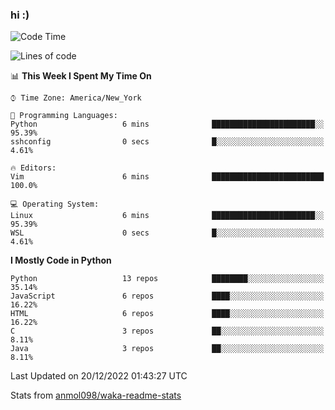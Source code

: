 ### hi :)

<!--START_SECTION:waka-->
![Code Time](http://img.shields.io/badge/Code%20Time-948%20hrs%2044%20mins-blue)

![Lines of code](https://img.shields.io/badge/From%20Hello%20World%20I%27ve%20Written-601%20Thousand%20lines%20of%20code-blue)

📊 **This Week I Spent My Time On** 

```text
⌚︎ Time Zone: America/New_York

💬 Programming Languages: 
Python                   6 mins              ███████████████████████░░   95.39% 
sshconfig                0 secs              █░░░░░░░░░░░░░░░░░░░░░░░░   4.61%

🔥 Editors: 
Vim                      6 mins              █████████████████████████   100.0%

💻 Operating System: 
Linux                    6 mins              ███████████████████████░░   95.39% 
WSL                      0 secs              █░░░░░░░░░░░░░░░░░░░░░░░░   4.61%

```

**I Mostly Code in Python** 

```text
Python                   13 repos            ████████░░░░░░░░░░░░░░░░░   35.14% 
JavaScript               6 repos             ████░░░░░░░░░░░░░░░░░░░░░   16.22% 
HTML                     6 repos             ████░░░░░░░░░░░░░░░░░░░░░   16.22% 
C                        3 repos             ██░░░░░░░░░░░░░░░░░░░░░░░   8.11% 
Java                     3 repos             ██░░░░░░░░░░░░░░░░░░░░░░░   8.11%

```



 Last Updated on 20/12/2022 01:43:27 UTC
<!--END_SECTION:waka-->

Stats from [anmol098/waka-readme-stats](https://github.com/anmol098/waka-readme-stats)